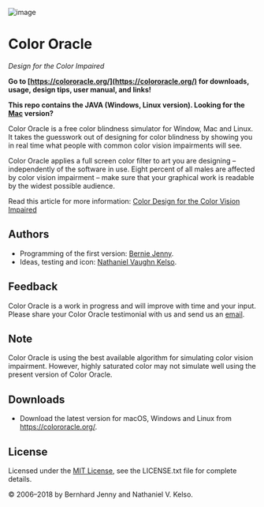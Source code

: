 ![image](https://colororacle.org/rw_common/images/icon48x48.png)

# Color Oracle

_Design for the Color Impaired_

**Go to [https://colororacle.org/](https://colororacle.org/) for downloads, usage, design tips, user manual, and links!**

**This repo contains the JAVA (Windows, Linux version). Looking for the [Mac](https://github.com/nvkelso/color-oracle) version?**

Color Oracle is a free color blindness simulator for Window, Mac and Linux. It takes the guesswork out of designing for color blindness by showing you in real time what people with common color vision impairments will see.

Color Oracle applies a full screen color filter to art you are designing – independently of the software in use. Eight percent of all males are affected by color vision impairment – make sure that your graphical work is readable by the widest possible audience.

Read this article for more information: [Color Design for the Color Vision Impaired](https://colororacle.org/design.html)

## Authors

* Programming of the first version: [Bernie Jenny](https://berniejenny.info).
* Ideas, testing and icon: [Nathaniel Vaughn Kelso](https://en.wikipedia.org/wiki/Nathaniel_Vaughn_Kelso).

## Feedback
Color Oracle is a work in progress and will improve with time and your input. Please share your Color Oracle testimonial with us and send us an [email](mailto:nvkelso@gmail.com).

## Note
Color Oracle is using the best available algorithm for simulating color vision impairment. However, highly saturated color may not simulate well using the present version of Color Oracle.

## Downloads

* Download the latest version for macOS, Windows and Linux from https://colororacle.org/.

## License

Licensed under the [MIT License](https://opensource.org/licenses/MIT), see the LICENSE.txt file for complete details.

© 2006–2018 by Bernhard Jenny and Nathaniel V. Kelso.
